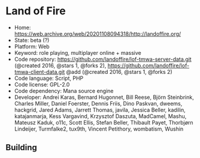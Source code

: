 # Land of Fire

- Home: https://web.archive.org/web/20201108094318/http://landoffire.org/
- State: beta (?)
- Platform: Web
- Keyword: role playing, multiplayer online + massive
- Code repository: https://github.com/landoffire/lof-tmwa-server-data.git (@created 2016, @stars 1, @forks 2), https://github.com/landoffire/lof-tmwa-client-data.git @add (@created 2016, @stars 1, @forks 2)
- Code language: Script, PHP
- Code license: GPL-2.0
- Code dependency: Mana source engine
- Developer: Andrei Karas, Bernard Hugonnet, Bill Reese, Björn Steinbrink, Charles Miller, Daniel Foerster, Dennis Friis, Dino Paskvan, dweems, hackgrid, Jared Adams, Jarrett Thomas, javila, Jessica Beller, kadilin, katajanmarja, Kess Vargavind, Krzysztof Daszuta, MadCamel, Mashu, Mateusz Kaduk, o11c, Scott Ellis, Stefan Beller, Thibault Payet, Thorbjørn Lindeijer, Turmfalke2, tux9th, Vincent Petithory, wombatism, Wushin

## Building
